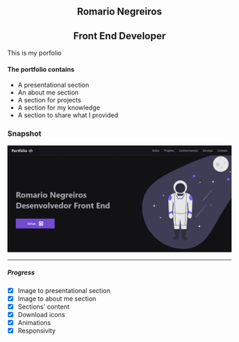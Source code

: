 <h2 style="text-align: center; font-weight: bold;">Romario Negreiros</h2>
<h2 style="text-align: center; font-weight: bold;">Front End Developer</h2>

This is my porfolio

#### The portfolio contains
* A presentational section
* An about me section
* A section for projects
* A section for my knowledge
* A section to share what I provided

### Snapshot
![Snapshot](./assets/snapshot.png)

-----------------------------------------------------------------------------------------------------------------------------

##### Progress
- [x] Image to presentational section
- [x] Image to about me section
- [x] Sections' content
- [x] Download icons
- [x] Animations
- [x] Responsivity
